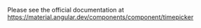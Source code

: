 Please see the official documentation at https://material.angular.dev/components/component/timepicker
